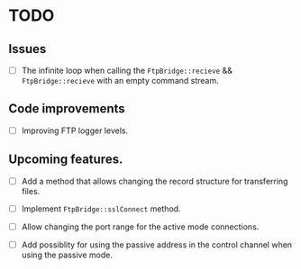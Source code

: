 # TODO

## Issues

- [ ]  The infinite loop when calling the `FtpBridge::recieve` && `FtpBridge::recieve` with an empty command stream.

## Code improvements

- [ ] Improving FTP logger levels.

## Upcoming features.

- [ ] Add a method that allows changing the record structure for transferring files.
- [ ] Implement `FtpBridge::sslConnect` method.
- [ ] Allow changing the port range for the active mode connections.
- [ ] Add possiblity for using the passive address in the control channel when using the passive mode.

 